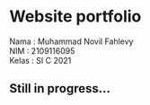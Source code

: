 # Website portfolio
Nama  : Muhammad Novil Fahlevy <br>
NIM   : 2109116095 <br>
Kelas : SI C 2021

## Still in progress...